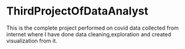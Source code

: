 # ThirdProjectOfDataAnalyst
This is the complete project performed on covid data collected from internet where I have done data cleaning,exploration and created visualization from it.
